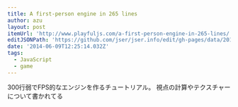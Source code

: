 ```yaml
---
title: A first-person engine in 265 lines
author: azu
layout: post
itemUrl: 'http://www.playfuljs.com/a-first-person-engine-in-265-lines/'
editJSONPath: 'https://github.com/jser/jser.info/edit/gh-pages/data/2014/06/index.json'
date: '2014-06-09T12:25:14.032Z'
tags:
  - JavaScript
  - game
---
```

300行弱でFPS的なエンジンを作るチュートリアル。
視点の計算やテクスチャーについて書かれてる
